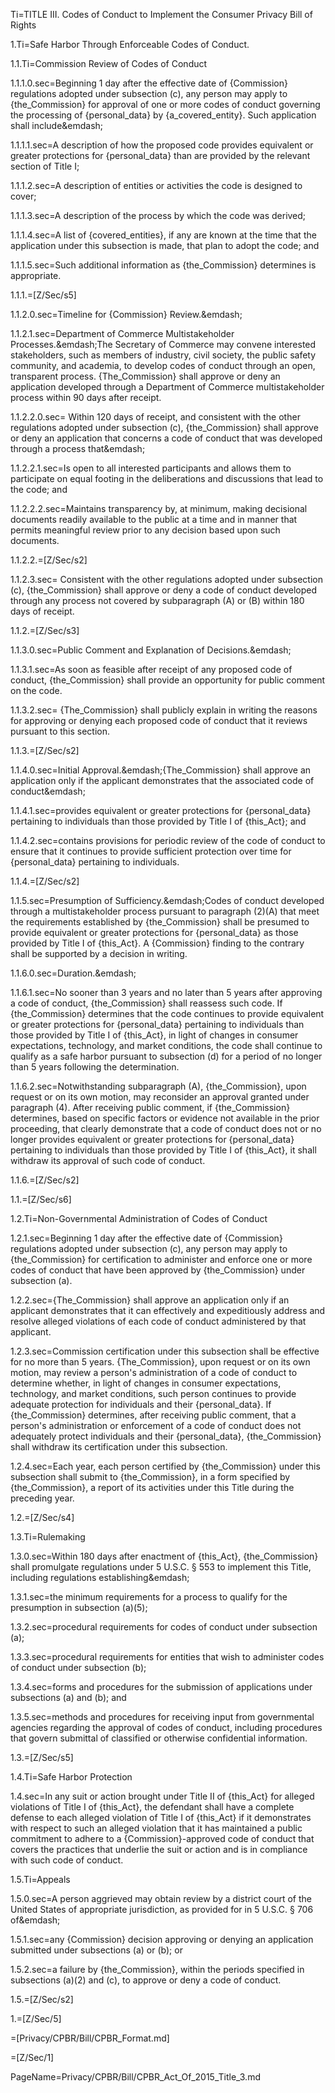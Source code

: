 Ti=TITLE III. Codes of Conduct to Implement the Consumer Privacy Bill of Rights

1.Ti=Safe Harbor Through Enforceable Codes of Conduct.

1.1.Ti=Commission Review of Codes of Conduct

1.1.1.0.sec=Beginning 1 day after the effective date of {Commission} regulations adopted under subsection (c), any person may apply to {the_Commission} for approval of one or more codes of conduct governing the processing of {personal_data} by {a_covered_entity}. Such application shall include&emdash;

1.1.1.1.sec=A description of how the proposed code provides equivalent or greater protections for {personal_data} than are provided by the relevant section of Title I;

1.1.1.2.sec=A description of entities or activities the code is designed to cover;

1.1.1.3.sec=A description of the process by which the code was derived;

1.1.1.4.sec=A list of {covered_entities}, if any are known at the time that the application under this subsection is made, that plan to adopt the code; and

1.1.1.5.sec=Such additional information as {the_Commission} determines is appropriate.

1.1.1.=[Z/Sec/s5]


1.1.2.0.sec=Timeline for {Commission} Review.&emdash;

1.1.2.1.sec=Department of Commerce Multistakeholder Processes.&emdash;The Secretary of Commerce may convene interested stakeholders, such as members of industry, civil society, the public safety community, and academia, to develop codes of conduct through an open, transparent process. {The_Commission} shall approve or deny an application developed through a Department of Commerce multistakeholder process within 90 days after receipt.

1.1.2.2.0.sec= Within 120 days of receipt, and consistent with the other regulations adopted under subsection (c), {the_Commission} shall approve or deny an application that concerns a code of conduct that was developed through a process that&emdash;

1.1.2.2.1.sec=Is open to all interested participants and allows them to participate on equal footing in the deliberations and discussions that lead to the code;
and

1.1.2.2.2.sec=Maintains transparency by, at minimum, making decisional documents readily available to the public at a time and in manner that permits meaningful review prior to any decision based upon such documents.

1.1.2.2.=[Z/Sec/s2]


1.1.2.3.sec= Consistent with the other regulations adopted under subsection (c), {the_Commission} shall approve or deny a code of conduct developed through any process not covered by subparagraph (A) or (B) within 180 days of receipt.

1.1.2.=[Z/Sec/s3]


1.1.3.0.sec=Public Comment and Explanation of Decisions.&emdash;

1.1.3.1.sec=As soon as feasible after receipt of any proposed code of conduct, {the_Commission} shall provide an opportunity for public comment on the code.

1.1.3.2.sec= {The_Commission} shall publicly explain in writing the reasons for approving or denying each proposed code of conduct that it reviews pursuant to this section.

1.1.3.=[Z/Sec/s2]

1.1.4.0.sec=Initial Approval.&emdash;{The_Commission} shall approve an application only if the applicant demonstrates that the associated code of conduct&emdash;

1.1.4.1.sec=provides equivalent or greater protections for {personal_data} pertaining to individuals than those provided by Title I of {this_Act}; and

1.1.4.2.sec=contains provisions for periodic review of the code of conduct to ensure that it continues to provide sufficient protection over time for {personal_data} pertaining to individuals.

1.1.4.=[Z/Sec/s2]

1.1.5.sec=Presumption of Sufficiency.&emdash;Codes of conduct developed through a multistakeholder process pursuant to paragraph (2)(A) that meet the requirements established by {the_Commission} shall be presumed to provide equivalent or greater protections for {personal_data} as those provided by Title I of {this_Act}. A {Commission} finding to the contrary shall be supported by a decision in writing.

1.1.6.0.sec=Duration.&emdash;

1.1.6.1.sec=No sooner than 3 years and no later than 5 years after approving a code of conduct, {the_Commission} shall reassess such code. If {the_Commission} determines that the code continues to provide equivalent or greater protections for {personal_data} pertaining to individuals than those provided by Title I of {this_Act}, in light of changes in consumer expectations, technology, and market conditions, the code shall continue to qualify as a safe harbor pursuant to subsection (d) for a period of no longer than 5 years following the determination.

1.1.6.2.sec=Notwithstanding subparagraph (A), {the_Commission}, upon request or on its own motion, may reconsider an approval granted under paragraph (4). After receiving public comment, if {the_Commission} determines, based on specific factors or evidence not available in the prior proceeding, that clearly demonstrate that a code of conduct does not or no longer provides equivalent or greater protections for {personal_data} pertaining to individuals  than those provided by Title I of {this_Act}, it shall withdraw its approval of such code of conduct.

1.1.6.=[Z/Sec/s2]

1.1.=[Z/Sec/s6]

1.2.Ti=Non-Governmental Administration of Codes of Conduct

1.2.1.sec=Beginning 1 day after the effective date of {Commission} regulations adopted under subsection (c), any person may apply to {the_Commission} for certification to administer and enforce one or more codes of conduct that have been approved by {the_Commission} under subsection (a).

1.2.2.sec={The_Commission} shall approve an application only if an applicant demonstrates that it can effectively and expeditiously address and resolve alleged violations of each code of conduct administered by that applicant.

1.2.3.sec=Commission certification under this subsection shall be effective for no more than 5 years. {The_Commission}, upon request or on its own motion, may review a person's administration of a code of conduct to determine whether, in light of changes in consumer expectations, technology, and market conditions, such person continues to provide adequate protection for individuals and their {personal_data}. If {the_Commission} determines, after receiving public comment, that a person's administration or enforcement of a code of conduct does not adequately protect individuals and their {personal_data}, {the_Commission} shall withdraw its certification under this subsection.

1.2.4.sec=Each year, each person certified by {the_Commission} under this subsection shall submit to {the_Commission}, in a form specified by {the_Commission}, a report of its activities under this Title during the preceding year.

1.2.=[Z/Sec/s4]

1.3.Ti=Rulemaking

1.3.0.sec=Within 180 days after enactment of {this_Act}, {the_Commission} shall promulgate regulations under 5 U.S.C. &sect; 553 to implement this Title, including regulations establishing&emdash;

1.3.1.sec=the minimum requirements for a process to qualify for the presumption in subsection (a)(5);

1.3.2.sec=procedural requirements for codes of conduct under subsection (a);

1.3.3.sec=procedural requirements for entities that wish to administer codes of conduct under subsection (b);

1.3.4.sec=forms and procedures for the submission of applications under subsections (a) and (b); and

1.3.5.sec=methods and procedures for receiving input from governmental agencies regarding the approval of codes of conduct, including procedures that govern submittal of classified or otherwise confidential information.

1.3.=[Z/Sec/s5]

1.4.Ti=Safe Harbor Protection

1.4.sec=In any suit or action brought under Title II of {this_Act} for alleged violations of Title I of {this_Act}, the defendant shall have a complete defense to each alleged violation of Title I of {this_Act} if it demonstrates with respect to such an alleged violation that it has maintained a public commitment to adhere to a {Commission}-approved code of conduct that covers the practices that underlie the suit or action and is in compliance with such code of conduct.

1.5.Ti=Appeals

1.5.0.sec=A person aggrieved may obtain review by a district court of the United States of appropriate jurisdiction, as provided for in 5 U.S.C. &sect; 706 of&emdash;

1.5.1.sec=any {Commission} decision approving or denying an application submitted under subsections (a) or (b); or

1.5.2.sec=a failure by {the_Commission}, within the periods specified in subsections (a)(2) and (c), to approve or deny a code of conduct.

1.5.=[Z/Sec/s2]

1.=[Z/Sec/5]

=[Privacy/CPBR/Bill/CPBR_Format.md]

=[Z/Sec/1]

PageName=Privacy/CPBR/Bill/CPBR_Act_Of_2015_Title_3.md
